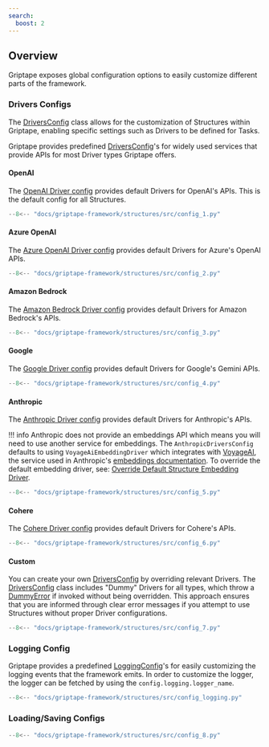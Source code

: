 ```yaml
---
search:
  boost: 2 
---
```


## Overview

Griptape exposes global configuration options to easily customize different parts of the framework.

### Drivers Configs

The [DriversConfig](../../reference/griptape/config/drivers/drivers_config.md) class allows for the customization of Structures within Griptape, enabling specific settings such as Drivers to be defined for Tasks. 

Griptape provides predefined [DriversConfig](../../reference/griptape/config/drivers/drivers_config.md)'s for widely used services that provide APIs for most Driver types Griptape offers.

#### OpenAI

The [OpenAI Driver config](../../reference/griptape/config/drivers/openai_drivers_config.md) provides default Drivers for OpenAI's APIs. This is the default config for all Structures.

```python
--8<-- "docs/griptape-framework/structures/src/config_1.py"
```

#### Azure OpenAI

The [Azure OpenAI Driver config](../../reference/griptape/config/drivers/azure_openai_drivers_config.md) provides default Drivers for Azure's OpenAI APIs.

```python
--8<-- "docs/griptape-framework/structures/src/config_2.py"
```

#### Amazon Bedrock
The [Amazon Bedrock Driver config](../../reference/griptape/config/drivers/amazon_bedrock_drivers_config.md) provides default Drivers for Amazon Bedrock's APIs.

```python
--8<-- "docs/griptape-framework/structures/src/config_3.py"
```

#### Google
The [Google Driver config](../../reference/griptape/config/drivers/google_drivers_config.md) provides default Drivers for Google's Gemini APIs.

```python
--8<-- "docs/griptape-framework/structures/src/config_4.py"
```

#### Anthropic

The [Anthropic Driver config](../../reference/griptape/config/drivers/anthropic_drivers_config.md) provides default Drivers for Anthropic's APIs.

!!! info
    Anthropic does not provide an embeddings API which means you will need to use another service for embeddings.
    The `AnthropicDriversConfig` defaults to using `VoyageAiEmbeddingDriver` which integrates with [VoyageAI](https://www.voyageai.com/), the service used in Anthropic's [embeddings documentation](https://docs.anthropic.com/claude/docs/embeddings).
    To override the default embedding driver, see: [Override Default Structure Embedding Driver](../drivers/embedding-drivers.md#override-default-structure-embedding-driver).

```python
--8<-- "docs/griptape-framework/structures/src/config_5.py"
```

#### Cohere

The [Cohere Driver config](../../reference/griptape/config/drivers/cohere_drivers_config.md) provides default Drivers for Cohere's APIs.

```python
--8<-- "docs/griptape-framework/structures/src/config_6.py"
```

#### Custom

You can create your own [DriversConfig](../../reference/griptape/config/drivers/drivers_config.md) by overriding relevant Drivers.
The [DriversConfig](../../reference/griptape/config/drivers/drivers_config.md) class includes "Dummy" Drivers for all types, which throw a [DummyError](../../reference/griptape/exceptions/dummy_exception.md) if invoked without being overridden. 
This approach ensures that you are informed through clear error messages if you attempt to use Structures without proper Driver configurations.

```python
--8<-- "docs/griptape-framework/structures/src/config_7.py"
```

### Logging Config

Griptape provides a predefined [LoggingConfig](../../reference/griptape/config/logging/logging_config.md)'s for easily customizing the logging events that the framework emits. In order to customize the logger, the logger can be fetched by using the `config.logging.logger_name`.

```python
--8<-- "docs/griptape-framework/structures/src/config_logging.py"
```

### Loading/Saving Configs

```python
--8<-- "docs/griptape-framework/structures/src/config_8.py"
```
